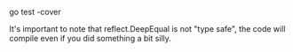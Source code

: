 go test -cover

It's important to note that reflect.DeepEqual is not "type safe", the code will compile even if you did something a bit silly. 

